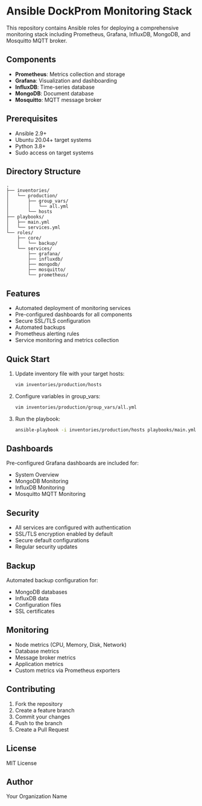 # Ansible DockProm Monitoring Stack

This repository contains Ansible roles for deploying a comprehensive monitoring stack including Prometheus, Grafana, InfluxDB, MongoDB, and Mosquitto MQTT broker.

## Components

- **Prometheus**: Metrics collection and storage
- **Grafana**: Visualization and dashboarding
- **InfluxDB**: Time-series database
- **MongoDB**: Document database
- **Mosquitto**: MQTT message broker

## Prerequisites

- Ansible 2.9+
- Ubuntu 20.04+ target systems
- Python 3.8+
- Sudo access on target systems

## Directory Structure

```
.
├── inventories/
│   └── production/
│       ├── group_vars/
│       │   └── all.yml
│       └── hosts
├── playbooks/
│   ├── main.yml
│   └── services.yml
└── roles/
    ├── core/
    │   └── backup/
    └── services/
        ├── grafana/
        ├── influxdb/
        ├── mongodb/
        ├── mosquitto/
        └── prometheus/
```

## Features

- Automated deployment of monitoring services
- Pre-configured dashboards for all components
- Secure SSL/TLS configuration
- Automated backups
- Prometheus alerting rules
- Service monitoring and metrics collection

## Quick Start

1. Update inventory file with your target hosts:
   ```bash
   vim inventories/production/hosts
   ```

2. Configure variables in group_vars:
   ```bash
   vim inventories/production/group_vars/all.yml
   ```

3. Run the playbook:
   ```bash
   ansible-playbook -i inventories/production/hosts playbooks/main.yml
   ```

## Dashboards

Pre-configured Grafana dashboards are included for:
- System Overview
- MongoDB Monitoring
- InfluxDB Monitoring
- Mosquitto MQTT Monitoring

## Security

- All services are configured with authentication
- SSL/TLS encryption enabled by default
- Secure default configurations
- Regular security updates

## Backup

Automated backup configuration for:
- MongoDB databases
- InfluxDB data
- Configuration files
- SSL certificates

## Monitoring

- Node metrics (CPU, Memory, Disk, Network)
- Database metrics
- Message broker metrics
- Application metrics
- Custom metrics via Prometheus exporters

## Contributing

1. Fork the repository
2. Create a feature branch
3. Commit your changes
4. Push to the branch
5. Create a Pull Request

## License

MIT License

## Author

Your Organization Name
